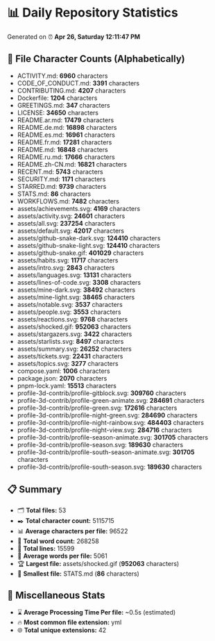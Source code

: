# 📊 Daily Repository Statistics
Generated on ⏰ **Apr 26, Saturday 12:11:47 PM**

## 📂 File Character Counts (Alphabetically)
- ACTIVITY.md: **6960** characters
- CODE_OF_CONDUCT.md: **3391** characters
- CONTRIBUTING.md: **4207** characters
- Dockerfile: **1204** characters
- GREETINGS.md: **347** characters
- LICENSE: **34650** characters
- README.ar.md: **17479** characters
- README.de.md: **16898** characters
- README.es.md: **16961** characters
- README.fr.md: **17281** characters
- README.md: **16848** characters
- README.ru.md: **17666** characters
- README.zh-CN.md: **16821** characters
- RECENT.md: **5743** characters
- SECURITY.md: **1171** characters
- STARRED.md: **9739** characters
- STATS.md: **86** characters
- WORKFLOWS.md: **7482** characters
- assets/achievements.svg: **4169** characters
- assets/activity.svg: **24601** characters
- assets/all.svg: **237254** characters
- assets/default.svg: **42017** characters
- assets/github-snake-dark.svg: **124410** characters
- assets/github-snake-light.svg: **124410** characters
- assets/github-snake.gif: **401029** characters
- assets/habits.svg: **11717** characters
- assets/intro.svg: **2843** characters
- assets/languages.svg: **13131** characters
- assets/lines-of-code.svg: **3308** characters
- assets/mine-dark.svg: **38492** characters
- assets/mine-light.svg: **38465** characters
- assets/notable.svg: **3537** characters
- assets/people.svg: **3553** characters
- assets/reactions.svg: **9768** characters
- assets/shocked.gif: **952063** characters
- assets/stargazers.svg: **3422** characters
- assets/starlists.svg: **8497** characters
- assets/summary.svg: **26252** characters
- assets/tickets.svg: **22431** characters
- assets/topics.svg: **3277** characters
- compose.yaml: **1006** characters
- package.json: **2070** characters
- pnpm-lock.yaml: **15513** characters
- profile-3d-contrib/profile-gitblock.svg: **309760** characters
- profile-3d-contrib/profile-green-animate.svg: **284691** characters
- profile-3d-contrib/profile-green.svg: **172616** characters
- profile-3d-contrib/profile-night-green.svg: **284690** characters
- profile-3d-contrib/profile-night-rainbow.svg: **484403** characters
- profile-3d-contrib/profile-night-view.svg: **284716** characters
- profile-3d-contrib/profile-season-animate.svg: **301705** characters
- profile-3d-contrib/profile-season.svg: **189630** characters
- profile-3d-contrib/profile-south-season-animate.svg: **301705** characters
- profile-3d-contrib/profile-south-season.svg: **189630** characters

## 📋 Summary
- 🗂️ **Total files:** 53
- ✒️ **Total character count:** 5115715
- 📊 **Average characters per file:** 96522
- 📝 **Total word count:** 268258
- 🧾 **Total lines:** 15599
- 📐 **Average words per file:** 5061
- 🏆 **Largest file:** assets/shocked.gif (**952063** characters)
- 🥉 **Smallest file:** STATS.md (**86** characters)

## 🌟 Miscellaneous Stats
- ⌛ **Average Processing Time Per file:** ~0.5s (estimated)
- 🔥 **Most common file extension:** yml
- 🌐 **Total unique extensions:** 42
